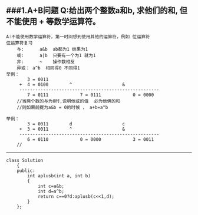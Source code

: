 ###1.A+B问题
	Q:给出两个整数a和b, 求他们的和, 但不能使用 + 等数学运算符。
--
	A:不能使用数学运算符，第一时间想到使用其他的运算符，例如 位运算符
	位运算符复习
		与:		a&b  ab都为1 结果为1
		或:		a|b	 只要有一个为1 就为1
		非:		~	 操作数相反
		异或：	a^b	 相同得0 不同得1
	举例：
			3 = 0011		      	
		 +	4 =	0100		^					&
		 -----------------------------------------------------
			7 = 0111 			7 = 0111			0 = 0000
 		//当两个数的与为0时,说明他或的值  必为他俩的和
		//则如果前提为a&b = 0的时候 ， a+b=a^b
		
	举例：
			3 = 0011		d      				c
		 +	3 =	0011		^					&
		 -----------------------------------------------------
			6 = 0110 			0 = 0000			3 = 0011
		//



----

	class Solution 
		{
		public:
		    int aplusb(int a, int b) 
		    {
		        int c=a&b;
		        int d=a^b;
		        return c==0?d:aplusb(c<<1,d);
		    }
		};